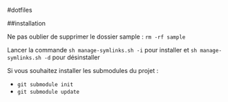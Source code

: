 #dotfiles

##installation

Ne pas oublier de supprimer le dossier sample : `rm -rf sample`

Lancer la commande `sh manage-symlinks.sh -i` pour installer
et `sh manage-symlinks.sh -d` pour désinstaller


Si vous souhaitez installer les submodules du projet : 

* `git submodule init`
* `git submodule update`


